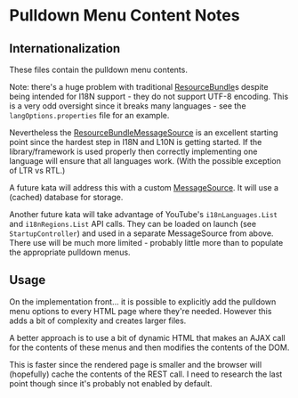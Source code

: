 # Pulldown Menu Content Notes

## Internationalization

These files contain the pulldown menu contents.

Note: there's a huge problem with traditional
[ResourceBundle](https://docs.oracle.com/en/java/javase/17/docs/api/java.base/java/util/ResourceBundle.html)s
despite being intended for I18N support - they do not support UTF-8 encoding.
This is a very odd oversight since it breaks many languages - see the
`langOptions.properties` file for an example.

Nevertheless the
[ResourceBundleMessageSource](https://docs.spring.io/spring-framework/docs/current/javadoc-api/org/springframework/context/support/ResourceBundleMessageSource.html)
is an excellent starting point since the hardest step in I18N and L10N is
getting started. If the library/framework is used properly then correctly
implementing one language will ensure that all languages work. (With the
possible exception of LTR vs RTL.)

A future kata will address this with a custom
[MessageSource](https://docs.spring.io/spring-framework/docs/current/javadoc-api/org/springframework/context/MessageSource.html).
It will use a (cached) database for storage.

Another future kata will take advantage of YouTube's `i18nLanguages.List`
and `i18nRegions.List` API calls. They can be loaded on launch (see
`StartupController`) and used in a separate MessageSource from above.
There use will be much more limited - probably little more than to
populate the appropriate pulldown menus.

## Usage

On the implementation front... it is possible to explicitly add
the pulldown menu options to every HTML page where they're needed.
However this adds a bit of complexity and creates larger files.

A better approach is to use a bit of dynamic HTML that makes an
AJAX call for the contents of these menus and then modifies the
contents of the DOM.

This is faster since the rendered page is smaller and the browser
will (hopefully) cache the contents of the REST call. I need to
research the last point though since it's probably not enabled
by default.
